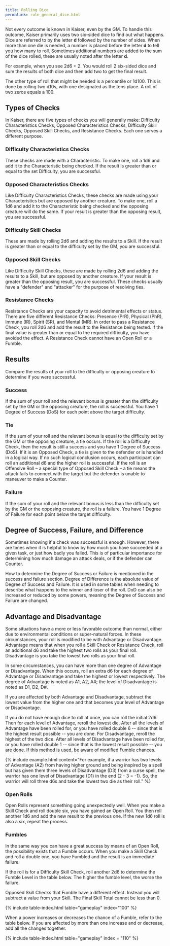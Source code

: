 ```yaml
---
title: Rolling Dice
permalink: rule_general_dice.html
---
```


Not every outcome is known in Kaiser, even by the GM. To handle this outcome, Kaiser primarily uses two six-sided dice to find out what happens. Dice are referred to by the letter **d** followed by the number of sides. When more than one die is needed, a number is placed before the letter **d** to tell you how many to roll. Sometimes additional numbers are added to the sum of the dice rolled, these are usually noted after the letter **d**. 

For example, when you see 2d6 + 2. You would roll 2 six-sided dice and sum the results of both dice and then add two to get the final result.

The other type of roll that might be needed is a percentile or 1d100. This is done by rolling two d10s, with one designated as the tens place. A roll of two zeros equals a 100. 

## Types of Checks
In Kaiser, there are five types of checks you will generally make: Difficulty Characteristics Checks, Opposed Characteristics Checks, Difficulty Skill Checks, Opposed Skill Checks, and Resistance Checks. Each one serves a different purpose.

### Difficulty Characteristics Checks
These checks are made with a Characteristic. To make one, roll a 1d6 and add it to the Characteristic being checked. If the result is greater than or equal to the set Difficulty, you are successful.

### Opposed Characteristics Checks
Like Difficulty Characteristics Checks, these checks are made using your Characteristics but are opposed by another creature. To make one, roll a 1d6 and add it to the Characteristic being checked and the opposing creature will do the same. If your result is greater than the opposing result, you are successful.

### Difficulty Skill Checks 
These are made by rolling 2d6 and adding the results to a Skill. If the result is greater than or equal to the difficulty set by the GM, you are successful.

### Opposed Skill Checks
Like Difficulty Skill Checks, these are made by rolling 2d6 and adding the results to a Skill, but are opposed by another creature. If your result is greater than the opposing result, you are successful. These checks usually have a "defender" and "attacker" for the purpose of resolving ties.

### Resistance Checks
Resistance Checks are your capacity to avoid detrimental effects or status. There are five different Resistance Checks: Presence (PrR), Physical (PhR), Immune (IR), Spirit (SR), and Mental (MR). In order to pass a Resistance Check, you roll 2d6 and add the result to the Resistance being tested. If the final value is greater than or equal to the required difficulty, you have avoided the effect. A Resistance Check cannot have an Open Roll or a Fumble.

## Results
Compare the results of your roll to the difficulty or opposing creature to determine if you were successful.

### Success
If the sum of your roll and the relevant bonus is greater than the difficulty set by the GM or the opposing creature, the roll is successful. You have 1 Degree of Success (DoS) for each point above the target difficulty.

### Tie
If the sum of your roll and the relevant bonus is equal to the difficulty set by the GM or the opposing creature, a tie occurs. If the roll is a Difficulty Check, then the result is still a success and you have 1 Degree of Success (DoS). If it is an Opposed Check, a tie is given to the defender or is handled in a logical way. If no such logical conclusion occurs, each participant can roll an additional d6 and the higher roll is successful. If the roll is an Offensive Roll – a special type of Opposed Skill Check – a tie means the attack fails to connect with the target but the defender is unable to maneuver to make a Counter. 

### Failure
If the sum of your roll and the relevant bonus is less than the difficulty set by the GM or the opposing creature, the roll is a failure. You have 1 Degree of Failure for each point below the target difficulty.

## Degree of Success, Failure, and Difference
Sometimes knowing if a check was successful is enough. However, there are times when it is helpful to know by how much you have succeeded at a given task, or just how badly you failed. This is of particular importance for determining how much damage an attack deals, or if the defender can Counter.

How to determine the Degree of Success or Failure is mentioned in the success and failure section. Degree of Difference is the absolute value of Degree of Success and Failure. It is used in some tables when needing to describe what happens to the winner and loser of the roll. DoD can also be increased or reduced by some powers, meaning the Degree of Success and Failure are changed.

## Advantage and Disadvantage
Some situations have a more or less favorable outcome than normal, either due to environmental conditions or super-natural forces. In these circumstances, your roll is modified to be with Advantage or Disadvantage. Advantage means that when you roll a Skill Check or Resistance Check, roll an additional d6 and take the highest two rolls as your final roll. Disadvantage is you take the lowest two rolls as your final roll. 

In some circumstances, you can have more than one degree of Advantage or Disadvantage. When this occurs, roll an extra d6 for each degree of Advantage or Disadvantage and take the highest or lowest respectively. The degree of Advantage is noted as A1, A2, A#; the level of Disadvantage is noted as D1, D2, D#.

If you are affected by both Advantage and Disadvantage, subtract the lowest value from the higher one and that becomes your level of Advantage or Disadvantage.

If you do not have enough dice to roll at once, you can roll the initial 2d6. Then for each level of Advantage, reroll the lowest die. After all the levels of Advantage have been rolled for, or you have rolled double 6 -- since that is the highest result possible -- you are done. For Disadvantage, reroll the highest of the two dice. After all levels of Disadvantage have been rolled for, or you have rolled double 1 -- since that is the lowest result possible -- you are done. If this method is used, be aware of modified Fumble chances.

{% include example.html content="For example, if a warrior has two levels of Advantage (A2) from having higher ground and being inspired by a spell but has given them three levels of Disadvantage (D3) from a curse spell, the warrior has one level of Disadvantage (D1) in the end (2 - 3 = -1). So, the warrior will roll three d6s and take the lowest two die as their roll." %}

### Open Rolls
Open Rolls represent something going unexpectedly well. When you make a Skill Check and roll double six, you have gained an Open Roll. You then roll another 1d6 and add the new result to the previous one. If the new 1d6 roll is also a six, repeat the process.

### Fumbles
In the same way you can have a great success by means of an Open Roll, the possibility exists that a Fumble occurs. When you make a Skill Check and roll a double one, you have Fumbled and the result is an immediate failure.

If the roll is for a Difficulty Skill Check, roll another 2d6 to determine the Fumble Level in the table below. The higher the fumble level, the worse the failure. 

Opposed Skill Checks that Fumble have a different effect. Instead you will subtract a value from your Skill. The Final Skill Total cannot be less than 0.

{% include table-index.html table="gameplay" index="100" %}

When a power increases or decreases the chance of a Fumble, refer to the table below. If you are affected by more than one increase and or decrease, add all the changes together.

{% include table-index.html table="gameplay" index = "110" %}

